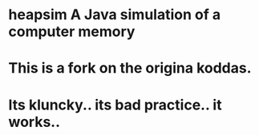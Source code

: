 # heapsim A Java simulation of a computer memory
# This is a fork on the origina koddas. 
# Its kluncky.. its bad practice.. it works..  
